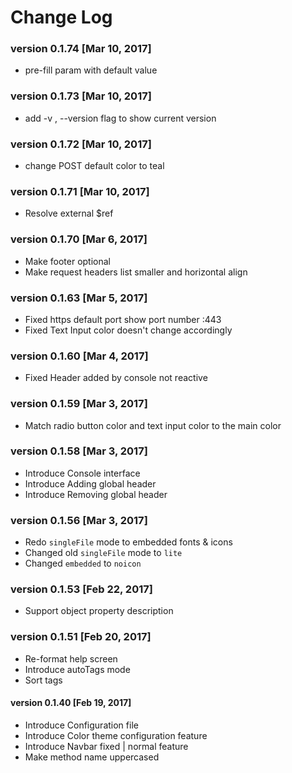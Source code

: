 # Change Log

### version 0.1.74 [Mar 10, 2017]
 - pre-fill param with default value

### version 0.1.73 [Mar 10, 2017]
 - add -v , --version flag to show current version

### version 0.1.72 [Mar 10, 2017]
 - change POST default color to teal

### version 0.1.71 [Mar 10, 2017]
 - Resolve external $ref

### version 0.1.70 [Mar 6, 2017]
 - Make footer optional
 - Make request headers list smaller and horizontal align

### version 0.1.63 [Mar 5, 2017]
 - Fixed https default port show port number :443
 - Fixed Text Input color doesn't change accordingly


### version 0.1.60 [Mar 4, 2017]
 - Fixed Header added by console not reactive


### version 0.1.59 [Mar 3, 2017]
 - Match radio button color and text input color to the main color


### version 0.1.58 [Mar 3, 2017]
 - Introduce Console interface
 - Introduce Adding global header
 - Introduce Removing global header


### version 0.1.56 [Mar 3, 2017]
 - Redo `singleFile` mode to embedded fonts & icons
 - Changed old `singleFile` mode to `lite`
 - Changed `embedded` to `noicon`


### version 0.1.53 [Feb 22, 2017]
 - Support object property description


### version 0.1.51 [Feb 20, 2017]

 - Re-format help screen
 - Introduce autoTags mode
 - Sort tags


#### version 0.1.40 [Feb 19, 2017]

 - Introduce Configuration file
 - Introduce Color theme configuration feature
 - Introduce Navbar fixed | normal feature
 - Make method name uppercased
